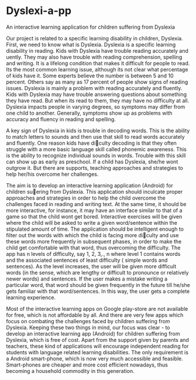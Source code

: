 # Dyslexi-a-pp
An interactive learning application for children suffering from Dyslexia

Our project is related to a specific learning disability in children, Dyslexia. First,
we need to know what is Dyslexia. Dyslexia is a specific learning disability in
reading. Kids with Dyslexia have trouble reading accurately and 
uently. They may also have trouble with reading comprehension, spelling and writing. It is a
lifelong condition that makes it difficult for people to read. Its the most common
learning issue, although its not clear what percentage of kids have it. Some experts
believe the number is between 5 and 10 percent. Others say as many as 17 percent
of people show signs of reading issues.
Dyslexia is mainly a problem with reading accurately and fluently. Kids with Dyslexia may have trouble answering questions about something they have read.
But when its read to them, they may have no difficulty at all. Dyslexia impacts
people in varying degrees, so symptoms may differ from one child to another.
Generally, symptoms show up as problems with accuracy and fluency in reading
and spelling.

A key sign of Dyslexia in kids is trouble in decoding words. This is the ability
to match letters to sounds and then use that skill to read words accurately and
fluently. One reason kids have diculty decoding is that they often struggle with
a more basic language skill called phonemic awareness. This is the ability to
recognize individual sounds in words. Trouble with this skill can show up as
early as preschool. If a child has Dyslexia, she/he wont outgrow it. But there
are supports, teaching approaches and strategies to help her/his overcome her
challenges.

The aim is to develop an interactive learning application (Android) for children
suering from Dyslexia. This application should inculcate proper approaches and
strategies in order to help the child overcome the challenges faced in reading and
writing text. At the same time, it should be more interactive, for instance, it
may have an interface similar to that of a game so that the child wont get bored.
Interactive exercises will be given where the child will be asked to write a given
word/sentence within the stipulated amount of time. The application should be
intelligent enough to filter out the words with which the child is facing more
diculty and use these words more frequently in subsequent phases, in order to
make the child get comfortable with that word, thus overcoming the difficulty.
The app has n levels of difficulty, say 1, 2, 3,., n where level 1 contains words
and the associated sentences of least difficulty ( simple words and sentences). As
the level increases, the user will be given more difficult words (in the sense, which
are lengthy or difficult to pronounce or relatively newer words) and sentences. If
the user makes a mistake writing a particular word, that word should be given
frequently in the future till he/she gets familiar with that word/sentences. In this
way, the user gets a complete learning experience.

Most of the interactive learning apps on Google play-store are not available for
free, which is not affordable by all. And there are very few apps which focus on
combating the challenges faced by children suffering from Dyslexia. Keeping these
two things in mind, our focus was clear - to develop an interactive learning app
(Android) for children suffering from Dyslexia, which is free of cost. Apart from the
support given by parents and teachers, these kind of applications will encourage
independent reading for students with language related learning disabilities. The
only requirement is a Android smart-phone, which is now very much accessible
and feasible. Smart-phones are cheaper and more cost efficient nowadays, thus
becoming a household commodity in this generation.



